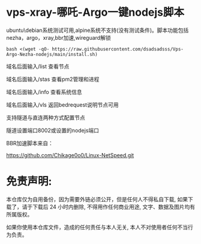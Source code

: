 # vps-xray-哪吒-Argo一键nodejs脚本

ubuntu\debian系统测试可用,alpine系统不支持(没有测试条件)。脚本功能包括nezha，argo，xray,bbr加速,wireguard解锁

```
bash <(wget -qO- https://raw.githubusercontent.com/dsadsadsss/Vps-Argo-Nezha-nodejs/main/install.sh)
```

域名后面输入/list 查看节点

域名后面输入/stas 查看pm2管理和进程

域名后面输入/info 查看系统信息

域名后面输入/vls 返回bedrequest说明节点可用

支持隧道与直连两种方式配置节点

隧道设置端口8002或设置的nodejs端口


BBR加速脚本来自：

https://github.com/Chikage0o0/Linux-NetSpeed.git

# 免责声明:

本仓库仅为自用备份，因为需要外链必须公开，但是任何人不得私自下载, 如果下载了，请于下载后 24 小时内删除, 不得用作任何商业用途, 文字、数据及图片均有所属版权。 

如果你使用本仓库文件，造成的任何责任与本人无关, 本人不对使用者任何不当行为负责。
